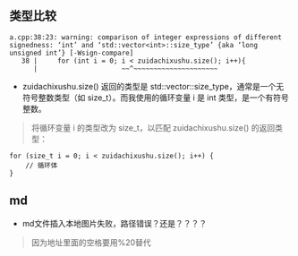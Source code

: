 ## 类型比较

```
a.cpp:38:23: warning: comparison of integer expressions of different signedness: ‘int’ and ‘std::vector<int>::size_type’ {aka ‘long unsigned int’} [-Wsign-compare]
   38 |     for (int i = 0; i < zuidachixushu.size(); i++){
      |                     ~~^~~~~~~~~~~~~~~~~~~~~~
```
- zuidachixushu.size() 返回的类型是 std::vector<int>::size_type，通常是一个无符号整数类型（如 size_t）。而我使用的循环变量 i 是 int 类型，是一个有符号整数。
> 将循环变量 i 的类型改为 size_t，以匹配 zuidachixushu.size() 的返回类型：
```
for (size_t i = 0; i < zuidachixushu.size(); i++) {
    // 循环体
}
```

## md
- md文件插入本地图片失败，路径错误？还是？？？？   
> 因为地址里面的空格要用%20替代
